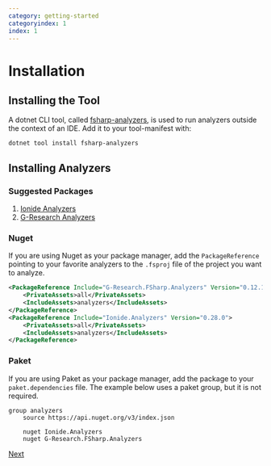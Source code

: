 ```yaml
---
category: getting-started
categoryindex: 1
index: 1
---
```

# Installation

## Installing the Tool

A dotnet CLI tool, called [fsharp-analyzers](https://github.com/ionide/FSharp.Analyzers.SDK/), is used to run analyzers outside the context of an IDE. Add it to your tool-manifest with:

```shell
dotnet tool install fsharp-analyzers
```

## Installing Analyzers

### Suggested Packages

1. [Ionide Analyzers](https://github.com/ionide/FSharp.Analyzers.SDK/)
2. [G-Research Analyzers](https://github.com/G-Research/fsharp-analyzers/)

### Nuget

If you are using Nuget as your package manager, add the `PackageReference` pointing to your favorite analyzers to the `.fsproj` file of the project you want to analyze.

```xml
<PackageReference Include="G-Research.FSharp.Analyzers" Version="0.12.1">
    <PrivateAssets>all</PrivateAssets>
    <IncludeAssets>analyzers</IncludeAssets>
</PackageReference>
<PackageReference Include="Ionide.Analyzers" Version="0.28.0">
    <PrivateAssets>all</PrivateAssets>
    <IncludeAssets>analyzers</IncludeAssets>
</PackageReference>
```

### Paket

If you are using Paket as your package manager, add the package to your `paket.dependencies` file. The example below uses a paket group, but it is not required.

```paket
group analyzers
    source https://api.nuget.org/v3/index.json

    nuget Ionide.Analyzers
    nuget G-Research.FSharp.Analyzers
```

[Next]({{fsdocs-next-page-link}})